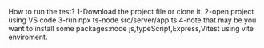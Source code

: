How to run the test?
1-Download the project file or clone it.
2-open project using VS code
3-run npx ts-node src/server/app.ts
4-note that may be you want to install some packages:node js,typeScript,Express,Vitest using vite enviroment.
